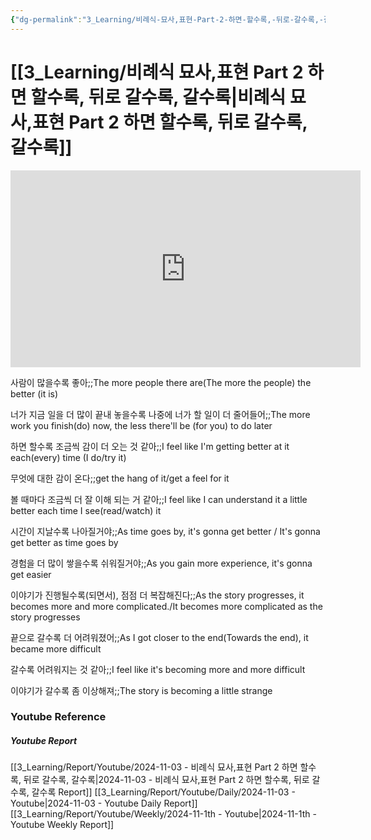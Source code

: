 ```yaml
---
{"dg-permalink":"3_Learning/비례식-묘사,표현-Part-2-하면-할수록,-뒤로-갈수록,-갈수록","dg-note-icon":"youtube","created-date":"2024-11-03 8:24:27 am","date":"2024-11-03","type":"youtube","tags":["youtube","english","flashcards"],"aliases":null,"youtuber":"빨모쌤","channelName":"라이브 아카데미","link":"https://www.youtube.com/watch?v=tj2nk6da_Sg","img":"https://img.youtube.com/vi/tj2nk6da_Sg/0.jpg","dg-publish":true,"permalink":"/3_Learning/비례식-묘사,표현-Part-2-하면-할수록,-뒤로-갈수록,-갈수록/","dgPassFrontmatter":true,"noteIcon":"youtube"}
---
```


# [[3_Learning/비례식 묘사,표현 Part 2 하면 할수록, 뒤로 갈수록, 갈수록\|비례식 묘사,표현 Part 2 하면 할수록, 뒤로 갈수록, 갈수록]]


<div class="container-root"><span></span></div><div><div class="container-root"><iframe width="560" height="315" src="https://www.youtube.com/embed/tj2nk6da_Sg" title="YouTube video player" frameborder="0" allow="accelerometer; autoplay; clipboard-write; encrypted-media; gyroscope; picture-in-picture; web-share" allowfullscreen=""></iframe></div></div>

사람이 많을수록 좋아;;The more people there are(The more the people) the better (it is)
<!--SR:!2024-12-02,12,270-->
너가 지금 일을 더 많이 끝내 놓을수록 나중에 너가 할 일이 더 줄어들어;;The more work you finish(do) now, the less there'll be (for you) to do later
<!--SR:!2024-12-08,13,230-->

하면 할수록 조금씩 감이 더 오는 것 같아;;I feel like I'm getting better at it each(every) time (I do/try it)
<!--SR:!2024-11-27,3,204-->
무엇에 대한 감이 온다;;get the hang of it/get a feel for it
<!--SR:!2024-11-30,6,230-->
볼 때마다 조금씩 더 잘 이해 되는 거 같아;;I feel like I can understand it a little better each time I see(read/watch) it
<!--SR:!2024-11-27,2,170-->

시간이 지날수록 나아질거야;;As time goes by, it's gonna get better / It's gonna get better as time goes by
<!--SR:!2024-12-01,7,244-->
경험을 더 많이 쌓을수록 쉬워질거야;;As you gain more experience, it's gonna get easier
<!--SR:!2024-11-28,4,190-->
이야기가 진행될수록(되면서), 점점 더 복잡해진다;;As the story progresses, it becomes more and more complicated./It becomes more complicated as the story progresses
<!--SR:!2024-11-28,8,250-->
끝으로 갈수록 더 어려워졌어;;As I got closer to the end(Towards the end), it became more difficult
<!--SR:!2024-11-28,8,250-->

갈수록 어려워지는 것 같아;;I feel like it's becoming more and more difficult
<!--SR:!2024-12-05,10,250-->
이야기가 갈수록 좀 이상해져;;The story is becoming a little strange
<!--SR:!2024-12-08,13,230-->










### Youtube Reference
##### Youtube Report
[[3_Learning/Report/Youtube/2024-11-03 - 비례식 묘사,표현 Part 2 하면 할수록, 뒤로 갈수록, 갈수록\|2024-11-03 - 비례식 묘사,표현 Part 2 하면 할수록, 뒤로 갈수록, 갈수록 Report]]
[[3_Learning/Report/Youtube/Daily/2024-11-03 - Youtube\|2024-11-03 - Youtube Daily Report]]
[[3_Learning/Report/Youtube/Weekly/2024-11-1th - Youtube\|2024-11-1th - Youtube Weekly Report]]


